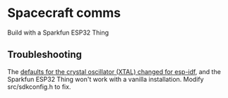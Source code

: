 # Spacecraft comms

Build with a Sparkfun ESP32 Thing

## Troubleshooting

The [defaults for the crystal oscillator (XTAL) changed for esp-idf](https://esp32.com/viewtopic.php?t=2800), and the Sparkfun ESP32 Thing won't work with a vanilla installation. Modify src/sdkconfig.h to fix.